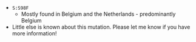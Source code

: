 - `S:S98F`
    - Mostly found in Belgium and the Netherlands - predominantly Belgium
- Little else is known about this mutation. Please let me know if you have more information!
